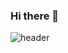 ### Hi there 👋

![header](https://capsule-render.vercel.app/api?type=waving&color=#fff&height=300&section=header&text=whale_Hertz&fontAlign=65&fontSize=90)
